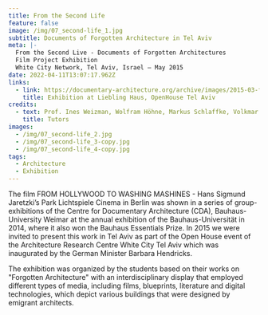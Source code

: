 ```yaml
---
title: From the Second Life
feature: false
image: /img/07_second-life_1.jpg
subtitle: Documents of Forgotten Architecture in Tel Aviv
meta: |-
  From the Second Live - Documents of Forgotten Architectures
  Film Project Exhibition
  White City Network, Tel Aviv, Israel – May 2015
date: 2022-04-11T13:07:17.962Z
links:
  - link: https://documentary-architecture.org/archive/images/2015-03-from-the-second-life-liebling-haus-3.jpg
    title: Exhibition at Liebling Haus, OpenHouse Tel Aviv
credits:
  - text: Prof. Ines Weizman, Wolfram Höhne, Markus Schlaffke, Volkmar Umlauft
    title: Tutors
images:
  - /img/07_second-life_2.jpg
  - /img/07_second-life_3-copy.jpg
  - /img/07_second-life_4-copy.jpg
tags:
  - Architecture
  - Exhibition
---
```

The film FROM HOLLYWOOD TO WASHING MASHINES - Hans Sigmund Jaretzki’s Park Lichtspiele Cinema in Berlin was shown in a series of group-exhibitions of the Centre for Documentary Architecture (CDA), Bauhaus-University Weimar at the annual exhibition of the Bauhaus-Universität in 2014, where it also won the Bauhaus Essentials Prize. In 2015 we were invited to present this work in Tel Aviv as part of the Open House event of the Architecture Research Centre White City Tel Aviv which was inaugurated by the German Minister Barbara Hendricks.

The exhibition was organized by the students based on their works on "Forgotten Architecture" with an interdisciplinary display that employed different types of media, including films, blueprints, literature and digital technologies, which depict various buildings that were designed by emigrant architects.